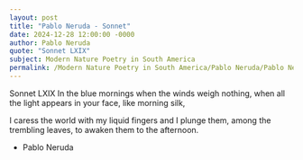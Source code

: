 ```yaml
---
layout: post
title: "Pablo Neruda - Sonnet"
date: 2024-12-28 12:00:00 -0000
author: Pablo Neruda
quote: "Sonnet LXIX"
subject: Modern Nature Poetry in South America
permalink: /Modern Nature Poetry in South America/Pablo Neruda/Pablo Neruda - Sonnet
---
```


Sonnet LXIX
In the blue mornings
when the winds weigh nothing,
when all the light
appears in your face,
like morning silk,

I caress the world
with my liquid fingers
and I plunge them,
among the trembling leaves,
to awaken them to the afternoon.


- Pablo Neruda

